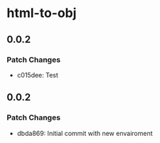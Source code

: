 # html-to-obj

## 0.0.2

### Patch Changes

- c015dee: Test

## 0.0.2

### Patch Changes

- dbda869: Initial commit with new envairoment
